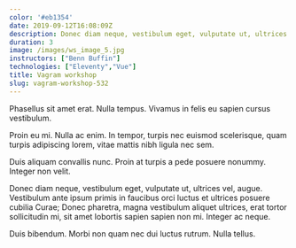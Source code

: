 ```yaml
---
color: '#eb1354'
date: 2019-09-12T16:08:09Z
description: Donec diam neque, vestibulum eget, vulputate ut, ultrices vel, augue.
duration: 3
image: /images/ws_image_5.jpg
instructors: ["Benn Buffin"]
technologies: ["Eleventy","Vue"]
title: Vagram workshop
slug: vagram-workshop-532
---
```

Phasellus sit amet erat. Nulla tempus. Vivamus in felis eu sapien cursus vestibulum.

Proin eu mi. Nulla ac enim. In tempor, turpis nec euismod scelerisque, quam turpis adipiscing lorem, vitae mattis nibh ligula nec sem.

Duis aliquam convallis nunc. Proin at turpis a pede posuere nonummy. Integer non velit.

Donec diam neque, vestibulum eget, vulputate ut, ultrices vel, augue. Vestibulum ante ipsum primis in faucibus orci luctus et ultrices posuere cubilia Curae; Donec pharetra, magna vestibulum aliquet ultrices, erat tortor sollicitudin mi, sit amet lobortis sapien sapien non mi. Integer ac neque.

Duis bibendum. Morbi non quam nec dui luctus rutrum. Nulla tellus.
